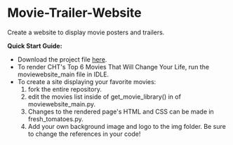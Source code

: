 # Movie-Trailer-Website
Create a website to display movie posters and trailers.

<b>Quick Start Guide:</b> 
<ul>
<li>Download the project file <a href="https://github.com/christinehting/movie-trailer-website">here</a>.</li> 
<li>To render CHT's Top 6 Movies That Will Change Your Life, run the moviewebsite_main file in IDLE.</li>
<li>To create a site displaying your favorite movies: 
<ol>
<li>fork the entire repository.</li>
<li>edit the movies list inside of get_movie_library() in of moviewebsite_main.py.</li>
<li>Changes to the rendered page's HTML and CSS can be made in fresh_tomatoes.py.</li>
<li>Add your own background image and logo to the img folder. Be sure to change the references in your code!</li>
</li>
</ul>

